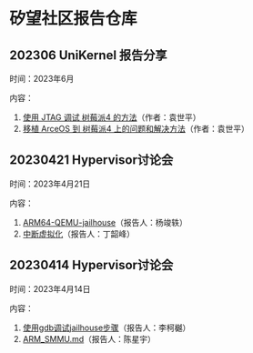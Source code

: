 # 矽望社区报告仓库

## 202306 UniKernel 报告分享

时间：2023年6月

内容：

1. [使用 JTAG 调试 树莓派4 的方法](/report/202306/Raspi4-debug-with-jtag.md)（作者：袁世平）
2. [移植 ArceOS 到 树莓派4 上的问题和解决方法](/report/202306/How-to-run-ArceOS-on-raspi4.md)（作者：袁世平）

## 20230421 Hypervisor讨论会

时间：2023年4月21日

内容：

1. [ARM64-QEMU-jailhouse](report/20230421/20230421_ARM64-QEMU-jailhouse.md)（报告人：杨竣轶）
2. [中断虚拟化](report/20230421/20230421_中断虚拟化.md)（报告人：丁韶峰）

## 20230414 Hypervisor讨论会

时间：2023年4月14日

内容：

1. [使用gdb调试jailhouse步骤](/report/20230414/20230414_gdb_debug_jailhouse.md)（报告人：李柯樾）
2. [ARM_SMMU.md](/report/20230414/20230414_ARM_SMMU.md)（报告人：陈星宇）
